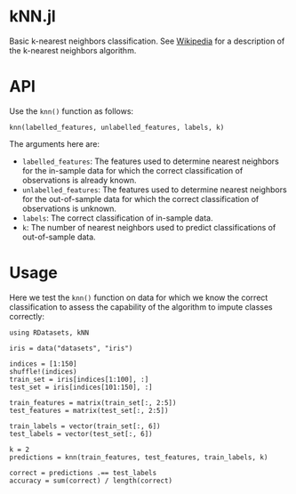 kNN.jl
======

Basic k-nearest neighbors classification. See [Wikipedia](http://en.wikipedia.org/wiki/K-nearest_neighbor_algorithm) for a description of the k-nearest neighbors algorithm.

# API

Use the `knn()` function as follows:

    knn(labelled_features, unlabelled_features, labels, k)

The arguments here are:

* `labelled_features`: The features used to determine nearest neighbors for the in-sample data for which the correct classification of observations is already known.
* `unlabelled_features`: The features used to determine nearest neighbors for the out-of-sample data for which the correct classification of observations is unknown.
* `labels`: The correct classification of in-sample data.
* `k`: The number of nearest neighbors used to predict classifications of out-of-sample data.

# Usage

Here we test the `knn()` function on data for which we know the correct classification to assess the capability of the algorithm to impute classes correctly:

    using RDatasets, kNN

    iris = data("datasets", "iris")

    indices = [1:150]
    shuffle!(indices)
    train_set = iris[indices[1:100], :]
    test_set = iris[indices[101:150], :]

    train_features = matrix(train_set[:, 2:5])
    test_features = matrix(test_set[:, 2:5])

    train_labels = vector(train_set[:, 6])
    test_labels = vector(test_set[:, 6])

	k = 2
	predictions = knn(train_features, test_features, train_labels, k)

	correct = predictions .== test_labels
	accuracy = sum(correct) / length(correct)
